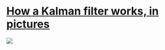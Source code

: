 # [How a Kalman filter works, in pictures](http://www.bzarg.com/p/how-a-kalman-filter-works-in-pictures/)

![](https://www.bzarg.com/wp-content/uploads/2015/08/robot_forest-300x160.png)

